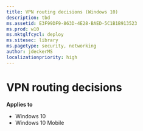 ```yaml
---
title: VPN routing decisions (Windows 10)
description: tbd
ms.assetid: E3F99DF9-863D-4E28-BAED-5C1B1B913523
ms.prod: w10
ms.mktglfcycl: deploy
ms.sitesec: library
ms.pagetype: security, networking
author: jdeckerMS
localizationpriority: high
---
```


# VPN routing decisions

**Applies to**
-   Windows 10
-   Windows 10 Mobile

